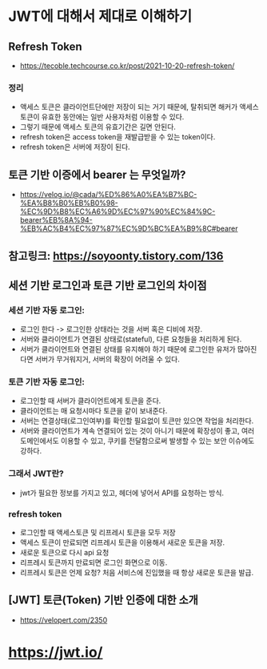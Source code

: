 # JWT에 대해서 제대로 이해하기

## Refresh Token
- https://tecoble.techcourse.co.kr/post/2021-10-20-refresh-token/
### 정리
- 액세스 토큰은 클라이언트단에만 저장이 되는 거기 때문에, 탈취되면 해커가 액세스 토큰이 유효한 동안에는 일반 사용자처럼 이용할 수 있다.
- 그렇기 때문에 액세스 토큰의 유효기간은 길면 안된다.
- refresh token은 access token을 재발급받을 수 있는 token이다. 
- refresh token은 서버에 저장이 된다.

## 토큰 기반 이증에서 bearer 는 무엇일까?
- https://velog.io/@cada/%ED%86%A0%EA%B7%BC-%EA%B8%B0%EB%B0%98-%EC%9D%B8%EC%A6%9D%EC%97%90%EC%84%9C-bearer%EB%8A%94-%EB%AC%B4%EC%97%87%EC%9D%BC%EA%B9%8C#bearer

## 참고링크: https://soyoonty.tistory.com/136
## 세션 기반 로그인과 토큰 기반 로그인의 차이점
### 세션 기반 자동 로그인: 
- 로그인 한다 -> 로그인한 상태라는 것을 서버 혹은 디비에 저장.
- 서버와 클라이언트가 연결된 상태로(stateful), 다른 요청들을 처리하게 된다.
- 서버가 클라이언트와 연결된 상태를 유지해야 하기 때문에 로그인한 유저가 많아진다면 서버가 무거워지거, 서버의 확장이 어려울 수 있다. 

### 토큰 기반 자동 로그인:
- 로그인할 때 서버가 클라이언트에게 토큰을 준다.
- 클라이언트는 매 요청시마다 토큰을 같이 보내준다.
- 서버는 연결상태(로그인여부)를 확인할 필요없이 토큰만 있으면 작업을 처리한다.
- 서버와 클라이언트가 계속 연결되어 있는 것이 아니기 때문에 확장성이 좋고, 여러 도메인에서도 이용할 수 있고, 쿠키를 전달함으로써 발생할 수 있는 보안 이슈에도 강하다.

### 그래서 JWT란?
- jwt가 필요한 정보를 가지고 있고, 헤더에 넣어서 API를 요청하는 방식.

### refresh token
- 로그인할 때 액세스토큰 및 리프레시 토큰을 모두 저장
- 액세스 토큰이 만료되면 리프레시 토큰을 이용해서 새로운 토큰을 저장.
- 새로운 토큰으로 다시 api 요청
- 리프레시 토큰까지 만료되면 로그인 화면으로 이동.
- 리프레시 토큰은 언제 요청? 처음 서비스에 진입했을 때 항상 새로운 토큰을 발급.

## [JWT] 토큰(Token) 기반 인증에 대한 소개
- https://velopert.com/2350

# https://jwt.io/
